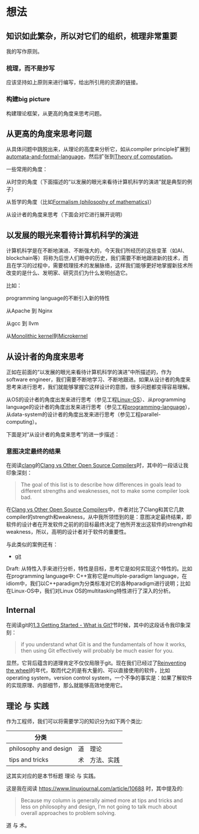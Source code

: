 # 想法

## 知识如此繁杂，所以对它们的组织，梳理非常重要

我的写作原则。

### 梳理，而不是抄写

应该坚持如上原则来进行编写，给出所引用的资源的链接。

### 构建big picture

构建理论框架，从更高的角度来思考问题。



## 从更高的角度来思考问题

从具体问题中跳脱出来，从理论的高度来分析它，如从compiler principle扩展到[automata-and-formal-language](https://dengking.github.io/automata-and-formal-language/)，然后扩张到[Theory of computation](https://en.wikipedia.org/wiki/Theory_of_computation)。

一些常用的角度：

从时空的角度（下面描述的“以发展的眼光来看待计算机科学的演进”就是典型的例子）

从哲学的角度（比如[Formalism (philosophy of mathematics)](https://en.wikipedia.org/wiki/Formalism_(philosophy_of_mathematics))）

从设计者的角度来思考（下面会对它进行展开说明）





## 以发展的眼光来看待计算机科学的演进

计算机科学是在不断地演进、不断强大的，今天我们所经历的这些变革（如AI、blockchain等）将称为后世人们眼中的历史，我们需要不断地跟进新的技术，而且在学习的过程中，需要梳理技术的发展脉络，这样我们能够更好地掌握新技术所改变的是什么、发明家、研究员们为什么发明创造它。

比如：

programming language的不断引入新的特性

从Apache 到 Nginx

从gcc 到 llvm

从[Monolithic kernel](https://en.wikipedia.org/wiki/Monolithic_kernel)到[Microkernel](https://en.wikipedia.org/wiki/Microkernel)





## 从设计者的角度来思考

正如在前面的“以发展的眼光来看待计算机科学的演进”中所描述的，作为software engineer，我们需要不断地学习、不断地跟进。如果从设计者的角度来思考来进行思考，我们就能够掌握它这样设计的意图，很多问题都变得容易理解。

从OS的设计者的角度出发来进行思考（参见工程[Linux-OS](https://dengking.github.io/Linux-OS/)）、从programming language的设计者的角度出发来进行思考（参见工程[programming-language](https://dengking.github.io/programming-language/)），从data-system的设计者的角度出发来进行思考（参见工程parallel-computing）。

下面是对“从设计者的角度来思考”的进一步描述：

### 意图决定最终的结果

在阅读[clang](http://clang.llvm.org/)的[Clang vs Other Open Source Compilers](https://clang.llvm.org/comparison.html)时，其中的一段话让我印象深刻：

> The goal of this list is to describe how differences in goals lead to different strengths and weaknesses, not to make some compiler look bad. 

在[Clang vs Other Open Source Compilers](https://clang.llvm.org/comparison.html)中，作者对比了Clang和其它几款compiler的strength和weakness，从中我所领悟到的是：意图决定最终结果，即软件的设计者在开发软件之前的的目标最终决定了他所开发出这软件的strength和weakness，所以，高明的设计者对于软件的重要性。

与此类似的案例还有：

- [git](https://en.wikipedia.org/wiki/Git)

Draft: 从特性入手来进行分析，特性是目标，思考它是如何实现这个特性的。比如在programming language中: C++宣称它是multiple-paradigm language，在idiom中，我们以C++paradigm为分类标准对它的各种paradigm进行说明；比如在Linux-OS中，我们对Linux OS的multitasking特性进行了深入的分析。







## Internal

在阅读git的[1.3 Getting Started - What is Git?](https://git-scm.com/book/en/v2/Getting-Started-What-is-Git%3F)节时候，其中的这段话令我印象深刻：

> if you understand what Git is and the fundamentals of how it works, then using Git effectively will probably be much easier for you. 


显然，它背后蕴含的道理肯定不仅仅局限于git。现在我们已经过了[Reinventing the wheel](https://zh.wikipedia.org/zh-hans/%E9%87%8D%E9%80%A0%E8%BD%AE%E5%AD%90)的年代，取而代之的是有大量的、可以直接使用的软件，比如operating system，version control system，一个不争的事实是：如果了解软件的实现原理、内部细节，那么就能够高效地使用它。



## 理论 与 实践

作为工程师，我们可以将需要学习的知识分为如下两个类比:

| 分类                  |      |            |
| --------------------- | ---- | ---------- |
| philosophy and design | 道   | 理论       |
| tips and tricks       | 术   | 方法、实践 |

这其实对应的是本节标题 理论 与 实践。

这是我在阅读 https://www.linuxjournal.com/article/10688 时，其中提及的:

> Because my column is generally aimed more at tips and tricks and less on philosophy and design, I'm not going to talk much about overall approaches to problem solving.

道 与 术。